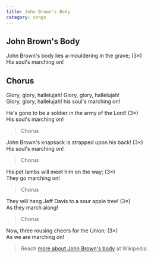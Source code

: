 ```yaml
---
title: John Brown's Body
category: songs
---
```


## John Brown's Body

John Brown's body lies a-mouldering in the grave; (3×)  
His soul's marching on!

## Chorus

Glory, glory, hallelujah! Glory, glory, hallelujah!  
Glory, glory, hallelujah! his soul's marching on!

He's gone to be a soldier in the army of the Lord! (3×)  
His soul's marching on!

> Chorus

John Brown's knapsack is strapped upon his back! (3×)  
His soul's marching on!

> Chorus

His pet lambs will meet him on the way; (3×)  
They go marching on!

> Chorus

They will hang Jeff Davis to a sour apple tree! (3×)  
As they march along!

> Chorus

Now, three rousing cheers for the Union; (3×)  
As we are marching on!

> Reach [more about John Brown's body](https://en.wikipedia.org/wiki/John_Brown's_Body) at Wikipedia.
